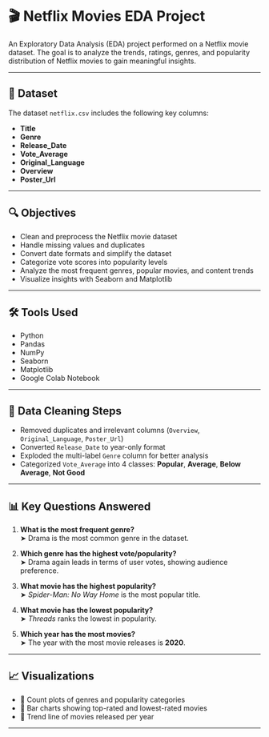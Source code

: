 # 🎬 Netflix Movies EDA Project

An Exploratory Data Analysis (EDA) project performed on a Netflix movie dataset. The goal is to analyze the trends, ratings, genres, and popularity distribution of Netflix movies to gain meaningful insights.

---

## 📁 Dataset

The dataset `netflix.csv` includes the following key columns:

- **Title**
- **Genre**
- **Release_Date**
- **Vote_Average**
- **Original_Language**
- **Overview**
- **Poster_Url**

---

## 🔍 Objectives

- Clean and preprocess the Netflix movie dataset
- Handle missing values and duplicates
- Convert date formats and simplify the dataset
- Categorize vote scores into popularity levels
- Analyze the most frequent genres, popular movies, and content trends
- Visualize insights with Seaborn and Matplotlib

---

## 🛠️ Tools Used

- Python
- Pandas
- NumPy
- Seaborn
- Matplotlib
- Google Colab Notebook

---

## 🧼 Data Cleaning Steps

- Removed duplicates and irrelevant columns (`Overview`, `Original_Language`, `Poster_Url`)
- Converted `Release_Date` to year-only format
- Exploded the multi-label `Genre` column for better analysis
- Categorized `Vote_Average` into 4 classes: **Popular**, **Average**, **Below Average**, **Not Good**

---

## 📊 Key Questions Answered

1. **What is the most frequent genre?**  
   ➤ Drama is the most common genre in the dataset.

2. **Which genre has the highest vote/popularity?**  
   ➤ Drama again leads in terms of user votes, showing audience preference.

3. **What movie has the highest popularity?**  
   ➤ *Spider-Man: No Way Home* is the most popular title.

4. **What movie has the lowest popularity?**  
   ➤ *Threads* ranks the lowest in popularity.

5. **Which year has the most movies?**  
   ➤ The year with the most movie releases is **2020**.

---

## 📈 Visualizations

- 📌 Count plots of genres and popularity categories
- 📌 Bar charts showing top-rated and lowest-rated movies
- 📌 Trend line of movies released per year

---




